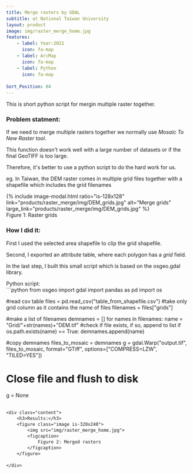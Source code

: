 ```yaml
---
title: Merge rasters by GDAL
subtitle: at National Taiwan University
layout: product
image: img/raster_merge_home.jpg
features:
    - label: Year:2021
      icon: fa-map
    - label: ArcMap
      icon: fa-map
    - label: Python
      icon: fa-map

Sort_Position: 04
---
```

This is short python script for mergin multiple raster together.

<div class="content">
	<h3>Problem statment:</h3>
	<p>If we need to merge multiple rasters together we normally use <em>Mosaic To New Raster tool</em>.</p>
	<p>This function doesn't work well with a large number of datasets or if the final GeoTIFF is too large.</p>
	<p>Therefore, it's better to use a python script to do the hard work for us.</p>
	<p></p>
	<p>eg. In Taiwan, the DEM raster comes in multiple grid files together with a shapefile which includes the grid filenames</p>
	{% include image-modal.html ratio="is-128x128" link="products/raster_merge/img/DEM_grids.jpg" alt="Merge grids" large_link="products/raster_merge/img/DEM_grids.jpg" %}
		<figcaption>
			Figure 1: Raster grids
	    </figcaption>
	<h3>How I did it:</h3>
	<p>First I used the selected area shapefile to clip the grid shapefile.</p>
	<p>Second, I exported an attribute table, where each polygon has a <em>grid</em> field.</p>
	<p>In the last step, I built this small script which is based on the osgeo.gdal library.</p>
</div>
<div class="block">
Python script:
</div>
```python
from osgeo import gdal
import pandas as pd
import os

#read csv table 
files = pd.read_csv("table_from_shapefile.csv")
#take only grid column as it contains the name of files
filenames = files["grids"]

#make a list of filenames
demnames = []
for names in filenames:
    name = "Grid/"+str(names)+"DEM.tif"
    #check if file exists, if so, append to list
    if os.path.exists(name) == True:
         demnames.append(name)

#copy demnames
files_to_mosaic = demnames
g = gdal.Warp("output.tif", files_to_mosaic, format="GTiff",
              options=["COMPRESS=LZW", "TILED=YES"]) 

# Close file and flush to disk
g = None 
```

<div class="content">
	<h3>Results:</h3>
	<figure class="image is-320x240">
		<img src="img/raster_merge_home.jpg">
		<figcaption>
			Figure 2: Merged rasters
	    </figcaption>
	</figure>

</div>


